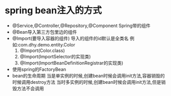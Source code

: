 # spring bean注入的方式
 * @Service,@Controller,@Repository,@Component Spring带的组件 
 * @Bean导入第三方包里边的组件
 * @Import(要导入容器的组件) 导入的组件的id默认是全类名 例如:com.dhy.demo.entity.Color  
   1) @Import(Color.class) 
   2) @Import(ImportSelector的实现类)  
   3) @Import(ImportBeanDefinitionRegistrar的实现类)  
 * 使用spring的FactoryBean
 * bean的生命周期
   当是单实例的时候,创建bean时候会调用init方法,容器销毁的时候调用destroy方法
   当时多实例的时候,创建bean时候会调用init方法,但是销毁方法不会调用